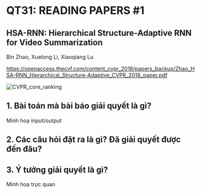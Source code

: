 # QT31: READING PAPERS #1

## HSA-RNN: Hierarchical Structure-Adaptive RNN for Video Summarization 
Bin Zhao, Xuelong Li, Xiaoqiang Lu

https://openaccess.thecvf.com/content_cvpr_2018/papers_backup/Zhao_HSA-RNN_Hierarchical_Structure-Adaptive_CVPR_2018_paper.pdf

![CVPR_core_ranking](https://user-images.githubusercontent.com/79246748/118426941-5e958780-b6f6-11eb-9ff6-a2210d9e749f.png)


## 1. Bài toán mà bài báo giải quyết là gì? 

Minh hoạ input/output


## 2. Các câu hỏi đặt ra là gì? Đã giải quyết được đến đâu?


## 3. Ý tưởng giải quyết là gì?

Minh hoạ trực quan



